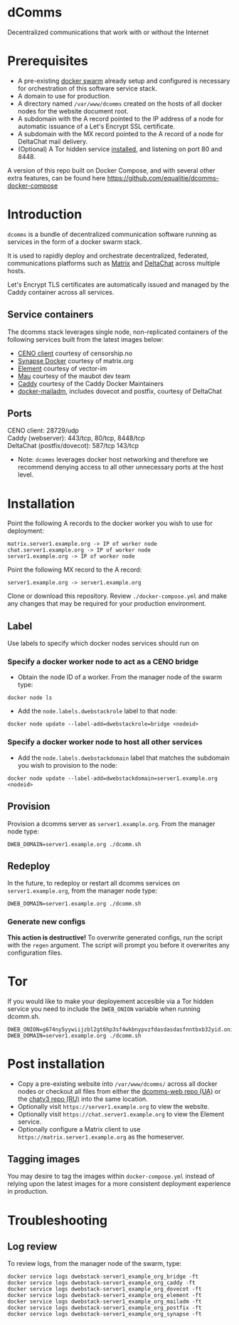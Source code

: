 # dComms

Decentralized communications that work with or without the Internet 

# Prerequisites
* A pre-existing [docker swarm](https://docs.docker.com/engine/swarm/) already setup and configured is necessary for orchestration of this software service stack.
* A domain to use for production.
* A directory named `/var/www/dcomms` created on the hosts of all docker nodes for the website document root.
* A subdomain with the A record pointed to the IP address of a node for automatic issuance of a Let's Encrypt SSL certificate.
* A subdomain with the MX record pointed to the A record of a node for DeltaChat mail delivery.
* (Optional) A Tor hidden service [installed](https://community.torproject.org/onion-services/setup/), and listening on port 80 and 8448.

A version of this repo built on Docker Compose, and with several other extra features, can be found here https://github.com/equalitie/dcomms-docker-compose

# Introduction

`dcomms` is a bundle of decentralized communication software running as services in the form of a docker swarm stack.

It is used to rapidly deploy and orchestrate decentralized, federated, communications platforms such as [Matrix](https://matrix.org/) and [DeltaChat](https://delta.chat) across multiple hosts.

Let's Encrypt TLS certificates are automatically issued and managed by the Caddy container across all services.

## Service containers

The dcomms stack leverages single node, non-replicated containers of the following services built from the latest images below:

* [CENO client](https://hub.docker.com/r/equalitie/ceno-client) courtesy of censorship.no
* [Synapse Docker](https://hub.docker.com/r/matrixdotorg/synapse/) courtesy of matrix.org
* [Element](https://hub.docker.com/r/vectorim/element-web/) courtesy of vector-im
* [Mau](https://mau.dev/maubot/maubot) courtesy of the maubot dev team
* [Caddy](https://hub.docker.com/_/caddy) courtesy of the Caddy Docker Maintainers
* [docker-mailadm](https://github.com/deltachat/docker-mailadm), includes dovecot and postfix, courtesy of DeltaChat

## Ports

CENO client: 28729/udp \
Caddy (webserver): 443/tcp, 80/tcp, 8448/tcp \
DeltaChat (postfix/dovecot): 587/tcp 143/tcp

* Note: `dcomms` leverages docker host networking and therefore we recommend denying access to all other unnecessary ports at the host level.

# Installation

Point the following A records to the docker worker you wish to use for deployment:
```
matrix.server1.example.org -> IP of worker node
chat.server1.example.org -> IP of worker node
server1.example.org -> IP of worker node
```

Point the following MX record to the A record:
```
server1.example.org -> server1.example.org
```

Clone or download this repository.  Review `./docker-compose.yml` and make any changes that may be required for your production environment.

## Label
Use labels to specify which docker nodes services should run on

### Specify a docker worker node to act as a CENO bridge

* Obtain the node ID of a worker.  From the manager node of the swarm type:
```
docker node ls
```
* Add the `node.labels.dwebstackrole` label to that node:
```
docker node update --label-add=dwebstackrole=bridge <nodeid>
```

### Specify a docker worker node to host all other services

* Add the `node.labels.dwebstackdomain` label that matches the subdomain you wish to provision to the node:
```
docker node update --label-add=dwebstackdomain=server1.example.org <nodeid>
```

## Provision

Provision a dcomms server as `server1.example.org`.  From the manager node type:

```
DWEB_DOMAIN=server1.example.org ./dcomm.sh
```

## Redeploy

In the future, to redeploy or restart all dcomms services on `server1.example.org`, from the manager node type:
```
DWEB_DOMAIN=server1.example.org ./dcomm.sh
```

### Generate new configs

**This action is destructive!**
To overwrite generated configs, run the script with the `regen` argument.
The script will prompt you before it overwrites any configuration files.

# Tor

If you would like to make your deployement accesible via a Tor hidden service you need to include the `DWEB_ONION` variable when running dcomm.sh.
```
DWEB_ONION=g674ny5yywiijzbl2gt6hp3sf4wkbnypvzfdasdasdasfnntbxb32yid.onion DWEB_DOMAIN=server1.example.org ./dcomm.sh
```

# Post installation

* Copy a pre-existing website into `/var/www/dcomms/` across all docker nodes or checkout all files from either the [dcomms-web repo (UA)](https://github.com/censorship-no/dcomms-web) or the [chatv3 repo (RU)](https://github.com/censorship-no/chatv3-web) into the same location.
* Optionally visit `https://server1.example.org` to view the website.
* Optionally visit `https://chat.server1.example.org` to view the Element service.
* Optionally configure a Matrix client to use `https://matrix.server1.example.org` as the homeserver.

## Tagging images

You may desire to tag the images within `docker-compose.yml` instead of relying upon the latest images for a more consistent deployment experience in production.

# Troubleshooting

## Log review

To review logs, from the manager node of the swarm, type:
```
docker service logs dwebstack-server1_example_org_bridge -ft
docker service logs dwebstack-server1_example_org_caddy -ft
docker service logs dwebstack-server1_example_org_dovecot -ft
docker service logs dwebstack-server1_example_org_element -ft
docker service logs dwebstack-server1_example_org_mailadm -ft
docker service logs dwebstack-server1_example_org_postfix -ft
docker service logs dwebstack-server1_example_org_synapse -ft
```
